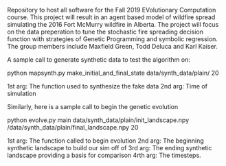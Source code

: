Repository to host all software for the Fall 2019 EVolutionary Computation course. 
This project will result in an agent based model of wildfire spread simulating the 2016
Fort McMurry wildfire in Alberta. The project will focus on the data preperation to tune the
stochastic fire spreading decision function with strategies of Genetic Programming and 
symbolic regression. The group members include Maxfield Green, Todd Deluca and Karl Kaiser.  


A sample call to generate synthetic data to test the algorithm on:

python mapsynth.py make_initial_and_final_state data/synth_data/plain/ 20

1st arg: The function used to synthesize the fake data
2nd arg: Time of simulation

Similarly, here is a sample call to begin the genetic evolution

python evolve.py main data/synth_data/plain/init_landscape.npy /data/synth_data/plain/final_landscape.npy 20

1st arg: The function called to begin evolution
2nd arg: The beginning synthetic landscape to build our sim off of
3rd arg: The ending synthetic landscape providing a basis for comparison
4rth arg: The timesteps.

